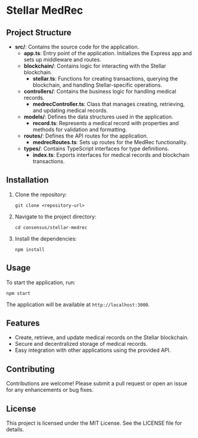 # Stellar MedRec

## Project Structure

- **src/**: Contains the source code for the application.
  - **app.ts**: Entry point of the application. Initializes the Express app and sets up middleware and routes.
  - **blockchain/**: Contains logic for interacting with the Stellar blockchain.
    - **stellar.ts**: Functions for creating transactions, querying the blockchain, and handling Stellar-specific operations.
  - **controllers/**: Contains the business logic for handling medical records.
    - **medrecController.ts**: Class that manages creating, retrieving, and updating medical records.
  - **models/**: Defines the data structures used in the application.
    - **record.ts**: Represents a medical record with properties and methods for validation and formatting.
  - **routes/**: Defines the API routes for the application.
    - **medrecRoutes.ts**: Sets up routes for the MedRec functionality.
  - **types/**: Contains TypeScript interfaces for type definitions.
    - **index.ts**: Exports interfaces for medical records and blockchain transactions.

## Installation

1. Clone the repository:
   ```
   git clone <repository-url>
   ```
2. Navigate to the project directory:
   ```
   cd consensus/stellar-medrec
   ```
3. Install the dependencies:
   ```
   npm install
   ```

## Usage

To start the application, run:
```
npm start
```

The application will be available at `http://localhost:3000`.

## Features

- Create, retrieve, and update medical records on the Stellar blockchain.
- Secure and decentralized storage of medical records.
- Easy integration with other applications using the provided API.

## Contributing

Contributions are welcome! Please submit a pull request or open an issue for any enhancements or bug fixes.

## License

This project is licensed under the MIT License. See the LICENSE file for details.
